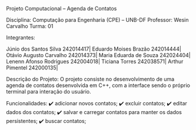 Projeto Computacional – Agenda de Contatos 

Disciplina: Computação para Engenharia (CPE) – UNB-DF 
Professor: Wesin Carvalho 
Turma: 01 

Integrantes: 

Júnio dos Santos Silva  242014417| 
Eduardo Moises Brazão  242014444| 
Otávio Augusto Carvalho  242014373| 
Maria Eduarda de Souza  242024404| 
Lenenn Afonso Rodrigues  242004018| 
Ticiana Torres  242038571| 
Arthur Pimentel  242000135| 

 

Descrição do Projeto: 
O projeto consiste no desenvolvimento de uma agenda de contatos desenvolvida em C++, com a interface sendo o próprio terminal para interação do usuário.  

Funcionalidades: 
✔️ adicionar novos contatos; 
✔️ excluir contatos;
✔️ editar dados dos contatos; 
✔️ salvar e carregar contatos para manter os dados persistentes; 
✔️ buscar contatos;
